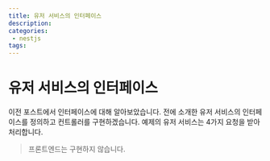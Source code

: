 ```yaml
---
title: 유저 서비스의 인터페이스
description:
categories:
 - nestjs
tags:
---
```


# 유저 서비스의 인터페이스
이전 포스트에서 인터페이스에 대해 알아보았습니다. 전에 소개한 유저 서비스의 인터페이스를 정의하고 컨트롤러를 구현하겠습니다. 예제의 유저 서비스는 4가지 요청을 받아 처리합니다.
> 프론트엔드는 구현하지 않습니다.

